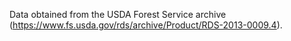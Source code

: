 Data obtained from the USDA Forest Service archive (https://www.fs.usda.gov/rds/archive/Product/RDS-2013-0009.4).
